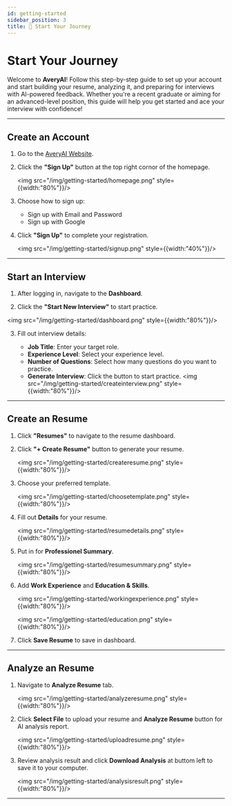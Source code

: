 ```yaml
---
id: getting-started
sidebar_position: 3
title: 🌟 Start Your Journey
---
```


# Start Your Journey

Welcome to **AveryAI**! Follow this step-by-step guide to set up your account and start building your resume, analyzing it, and preparing for interviews with AI-powered feedback. Whether you're a recent graduate or aiming for an advanced-level position, this guide will help you get started and ace your interview with confidence!

---

## Create an Account

<!-- TODO: Update this section when site is available -->

1. Go to the [AveryAI Website](tbd).

2. Click the **"Sign Up"** button at the top right cornor of the homepage.

   <img src="/img/getting-started/homepage.png" style={{width:"80%"}}/>

3. Choose how to sign up:

   - Sign up with Email and Password
   - Sign up with Google

4. Click **"Sign Up"** to complete your registration.

   <img src="/img/getting-started/signup.png" style={{width:"40%"}}/>

---

## Start an Interview

1. After logging in, navigate to the **Dashboard**.

2. Click the **"Start New Interview"** to start practice.

<img src="/img/getting-started/dashboard.png" style={{width:"80%"}}/>

3. Fill out interview details:

   - **Job Title**: Enter your target role.
   - **Experience Level**: Select your experience level.
   - **Number of Questions**: Select how many questions do you want to practice.
   - **Generate Interview**: Click the button to start practice.
     <img src="/img/getting-started/createinterview.png" style={{width:"80%"}}/>

---

## Create an Resume

1. Click **"Resumes"** to navigate to the resume dashboard.

2. Click **"+ Create Resume"** button to generate your resume.

   <img src="/img/getting-started/createresume.png" style={{width:"80%"}}/>

3. Choose your preferred template.

   <img src="/img/getting-started/choosetemplate.png" style={{width:"80%"}}/>

4. Fill out **Details** for your resume.

   <img src="/img/getting-started/resumedetails.png" style={{width:"80%"}}/>

5. Put in for **Professionel Summary**.

   <img src="/img/getting-started/resumesummary.png" style={{width:"80%"}}/>

6. Add **Work Experience** and **Education & Skills**.

   <img src="/img/getting-started/workingexperience.png" style={{width:"80%"}}/>

   <img src="/img/getting-started/education.png" style={{width:"80%"}}/>

7. Click **Save Resume** to save in dashboard.

---

## Analyze an Resume

1. Navigate to **Analyze Resume** tab.

   <img src="/img/getting-started/analyzeresume.png" style={{width:"80%"}}/>

2. Click **Select File** to upload your resume and **Analyze Resume** button for AI analysis report.

   <img src="/img/getting-started/uploadresume.png" style={{width:"80%"}}/>

3. Review analysis result and click **Download Analysis** at buttom left to save it to your computer.

   <img src="/img/getting-started/analysisresult.png" style={{width:"80%"}}/>

---
